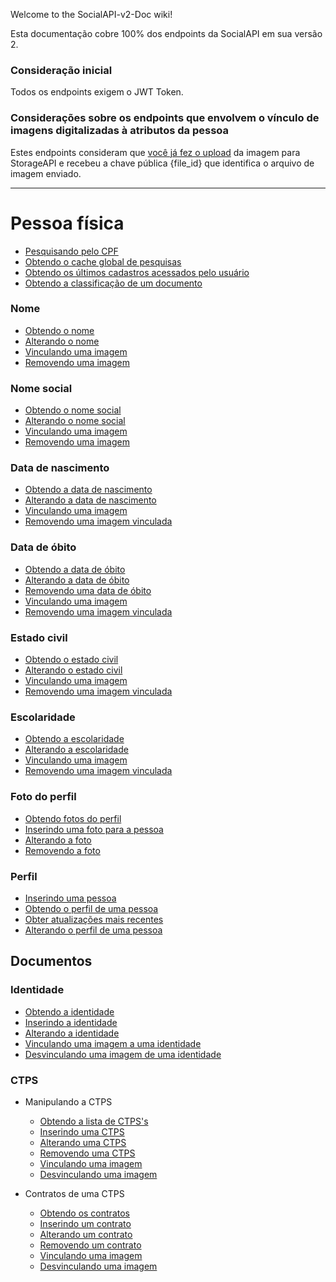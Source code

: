 Welcome to the SocialAPI-v2-Doc wiki!

Esta documentação cobre 100% dos endpoints da SocialAPI em sua versão 2.

### Consideração inicial

Todos os endpoints exigem o JWT Token.

### Considerações sobre os endpoints que envolvem o vínculo de imagens digitalizadas à atributos da pessoa

Estes endpoints consideram que [você já fez o upload](https://github.com/BRAConsultoria/StorageAPI-Doc/wiki/Manipulando-documentos#upload-com-promise) da imagem para StorageAPI e recebeu a chave pública {file_id} que identifica o arquivo de imagem enviado. 


***


# Pessoa física

* [Pesquisando pelo CPF](https://github.com/BRAConsultoria/SocialAPI-v2-Doc/wiki/Pesquisando-pelo-CPF)
* [Obtendo o cache global de pesquisas](https://github.com/BRAConsultoria/SocialAPI-v2-Doc/wiki/Obtendo-o-cache-global-de-pessoa-f%C3%ADsica)
* [Obtendo os últimos cadastros acessados pelo usuário](https://github.com/BRAConsultoria/SocialAPI-v2-Doc/wiki/Obtendo-os-%C3%BAltimos-cadastros-acessados-pelo-usu%C3%A1rio)
* [Obtendo a classificação de um documento](https://github.com/BRAConsultoria/SocialAPI-v2-Doc/wiki/Classifica%C3%A7%C3%A3o-de-documentos-digitalizados#obtendo-a-classifica%C3%A7%C3%A3o-de-um-documento)

### Nome

* [Obtendo o nome](https://github.com/BRAConsultoria/SocialAPI-v2-Doc/wiki/Nome#obtendo-o-nome-de-uma-pessoa)
* [Alterando o nome](https://github.com/BRAConsultoria/SocialAPI-v2-Doc/wiki/Nome#alterando-o-nome-de-uma-pessoa)
* [Vinculando uma imagem](https://github.com/BRAConsultoria/SocialAPI-v2-Doc/wiki/Nome#vinculando-uma-imagem-a-um-nome)
* [Removendo uma imagem](https://github.com/BRAConsultoria/SocialAPI-v2-Doc/wiki/Nome#removendo-o-v%C3%ADnculo-de-uma-imagem-de-um-nome)

### Nome social

* [Obtendo o nome social](https://github.com/BRAConsultoria/SocialAPI-v2-Doc/wiki/Nome-social#obtendo-o-nome-social-de-uma-pessoa)
* [Alterando o nome social](https://github.com/BRAConsultoria/SocialAPI-v2-Doc/wiki/Nome-social#alterando-o-nome-social-de-uma-pessoa)
* [Vinculando uma imagem](https://github.com/BRAConsultoria/SocialAPI-v2-Doc/wiki/Nome-social#vinculando-uma-imagem-a-um-nome-social)
* [Removendo uma imagem](https://github.com/BRAConsultoria/SocialAPI-v2-Doc/wiki/Nome-social#removendo-o-v%C3%ADnculo-de-uma-imagem-de-um-nome)

### Data de nascimento

* [Obtendo a data de nascimento](https://github.com/BRAConsultoria/SocialAPI-v2-Doc/wiki/Data-de-nascimento#obtendo-a-data-de-nascimento)
* [Alterando a data de nascimento](https://github.com/BRAConsultoria/SocialAPI-v2-Doc/wiki/Data-de-nascimento#alterando-a-data-de-nascimento)
* [Vinculando uma imagem](https://github.com/BRAConsultoria/SocialAPI-v2-Doc/wiki/Data-de-nascimento#vinculando-uma-imagem-a-uma-data-de-nascimento)
* [Removendo uma imagem vinculada](https://github.com/BRAConsultoria/SocialAPI-v2-Doc/wiki/Data-de-nascimento#removendo-uma-imagem-vinculada)

### Data de óbito

* [Obtendo a data de óbito](https://github.com/BRAConsultoria/SocialAPI-v2-Doc/wiki/Data-de-%C3%B3bito#obtendo-a-data-de-%C3%B3bito)
* [Alterando a data de óbito](https://github.com/BRAConsultoria/SocialAPI-v2-Doc/wiki/Data-de-%C3%B3bito#alterando-a-data-de-%C3%B3bito)
* [Removendo uma data de óbito](https://github.com/BRAConsultoria/SocialAPI-v2-Doc/wiki/Data-de-%C3%B3bito#removendo-uma-data-de-%C3%B3bito)
* [Vinculando uma imagem](https://github.com/BRAConsultoria/SocialAPI-v2-Doc/wiki/Data-de-%C3%B3bito#vinculando-uma-imagem-a-uma-data-de-%C3%B3bito)
* [Removendo uma imagem vinculada](https://github.com/BRAConsultoria/SocialAPI-v2-Doc/wiki/Data-de-%C3%B3bito#removendo-uma-imagem-vinculada)


### Estado civil

* [Obtendo o estado civil](https://github.com/BRAConsultoria/SocialAPI-v2-Doc/wiki/Estado-civil#obtendo-o-estado-civil)
* [Alterando o estado civil](https://github.com/BRAConsultoria/SocialAPI-v2-Doc/wiki/Estado-civil#alterando-o-estado-civil)
* [Vinculando uma imagem](https://github.com/BRAConsultoria/SocialAPI-v2-Doc/wiki/Estado-civil#vinculando-uma-imagem-ao-estado-civil)
* [Removendo uma imagem vinculada](https://github.com/BRAConsultoria/SocialAPI-v2-Doc/wiki/Estado-civil#removendo-uma-imagem-vinculada)

### Escolaridade

* [Obtendo a escolaridade](https://github.com/BRAConsultoria/SocialAPI-v2-Doc/wiki/Escolaridade#obtendo-a-escolaridade)
* [Alterando a escolaridade](https://github.com/BRAConsultoria/SocialAPI-v2-Doc/wiki/Escolaridade#alterando-a-escolaridade)
* [Vinculando uma imagem](https://github.com/BRAConsultoria/SocialAPI-v2-Doc/wiki/Escolaridade#vinculando-uma-imagem-a-escolaridade)
* [Removendo uma imagem vinculada](https://github.com/BRAConsultoria/SocialAPI-v2-Doc/wiki/Escolaridade#removendo-uma-imagem-vinculada)

### Foto do perfil

* [Obtendo fotos do perfil](https://github.com/BRAConsultoria/SocialAPI-v2-Doc/wiki/Manipulando-a-foto-de-uma-pessoa-f%C3%ADsica#obtendo-fotos-de-uma-pessoa)
* [Inserindo uma foto para a pessoa](https://github.com/BRAConsultoria/SocialAPI-v2-Doc/wiki/Manipulando-a-foto-de-uma-pessoa-f%C3%ADsica#inserindo-uma-foto)
* [Alterando a foto](https://github.com/BRAConsultoria/SocialAPI-v2-Doc/wiki/Manipulando-a-foto-de-uma-pessoa-f%C3%ADsica#alterando-uma-foto)
* [Removendo a foto](https://github.com/BRAConsultoria/SocialAPI-v2-Doc/wiki/Manipulando-a-foto-de-uma-pessoa-f%C3%ADsica#removendo-uma-foto)

### Perfil

* [Inserindo uma pessoa](https://github.com/BRAConsultoria/SocialAPI-v2-Doc/wiki/Inserindo-uma-pessoa-f%C3%ADsica)
* [Obtendo o perfil de uma pessoa](https://github.com/BRAConsultoria/SocialAPI-v2-Doc/wiki/Obtendo-o-perfil-de-uma-pessoa-f%C3%ADsica)
* [Obter atualizações mais recentes](https://github.com/BRAConsultoria/SocialAPI-v2-Doc/wiki/Obter-atualiza%C3%A7%C3%B5es-mais-recentes-do-perfil)
* [Alterando o perfil de uma pessoa](https://github.com/BRAConsultoria/SocialAPI-v2-Doc/wiki/Alterando-o-perfil-de-uma-pessoa-f%C3%ADsica)

## Documentos

### Identidade

* [Obtendo a identidade](https://github.com/BRAConsultoria/SocialAPI-v2-Doc/wiki/Identidade#obtendo-a-identidade-de-uma-pessoa)
* [Inserindo a identidade](https://github.com/BRAConsultoria/SocialAPI-v2-Doc/wiki/Identidade#inserindo-uma-identidade)
* [Alterando a identidade](https://github.com/BRAConsultoria/SocialAPI-v2-Doc/wiki/Identidade#alterando-uma-identidade)
* [Vinculando uma imagem a uma identidade](https://github.com/BRAConsultoria/SocialAPI-v2-Doc/wiki/Identidade#vinculando-uma-imagem-a-uma-identidade)
* [Desvinculando uma imagem de uma identidade](https://github.com/BRAConsultoria/SocialAPI-v2-Doc/wiki/Identidade#removendo-a-imagem-de-uma-identidade)

### CTPS

* Manipulando a CTPS

  * [Obtendo a lista de CTPS's](https://github.com/BRAConsultoria/SocialAPI-v2-Doc/wiki/CTPS#obtendo-as-ctpss-de-uma-pessoa)
  * [Inserindo uma CTPS](https://github.com/BRAConsultoria/SocialAPI-v2-Doc/wiki/CTPS#inserindo-uma-ctps)
  * [Alterando uma CTPS](https://github.com/BRAConsultoria/SocialAPI-v2-Doc/wiki/CTPS#alterando-uma-ctps)
  * [Removendo uma CTPS](https://github.com/BRAConsultoria/SocialAPI-v2-Doc/wiki/CTPS#removendo-uma-ctps)
  * [Vinculando uma imagem](https://github.com/BRAConsultoria/SocialAPI-v2-Doc/wiki/CTPS#vinculando-uma-imagem-a-uma-ctps)
  * [Desvinculando uma imagem](https://github.com/BRAConsultoria/SocialAPI-v2-Doc/wiki/CTPS#removendo-a-imagem-de-uma-ctps)

* Contratos de uma CTPS

  * [Obtendo os contratos](https://github.com/BRAConsultoria/SocialAPI-v2-Doc/wiki/CTPS-Contratos#obtendo-os-contratos-de-uma-ctps)
  * [Inserindo um contrato](https://github.com/BRAConsultoria/SocialAPI-v2-Doc/wiki/CTPS-Contratos#inserindo-um-contrato-para-uma-ctps)
  * [Alterando um contrato](https://github.com/BRAConsultoria/SocialAPI-v2-Doc/wiki/CTPS-Contratos#alterando-um-contrato-de-uma-ctps)
  * [Removendo um contrato](https://github.com/BRAConsultoria/SocialAPI-v2-Doc/wiki/CTPS-Contratos#removendo-um-contrato-de-uma-ctps)
  * [Vinculando uma imagem](https://github.com/BRAConsultoria/SocialAPI-v2-Doc/wiki/CTPS-Contratos#vinculando-uma-imagem-a-um-contrato-de-uma-ctps)
  * [Desvinculando uma imagem](https://github.com/BRAConsultoria/SocialAPI-v2-Doc/wiki/CTPS-Contratos#removendo-a-imagem-de-um-contrato-de-uma-ctps)



